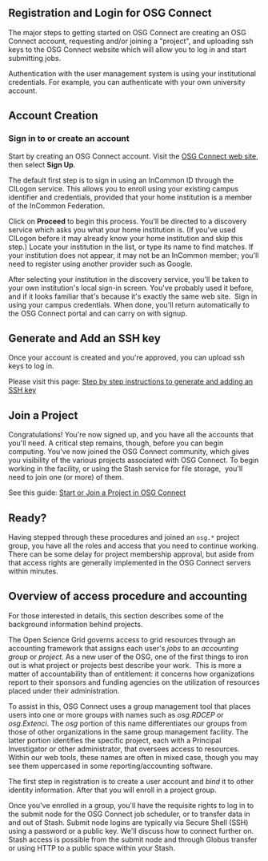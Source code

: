 [title]: - "Registration and Login for OSG Connect"

## Registration and Login for OSG Connect

The major steps to getting started on OSG Connect are creating an OSG
Connect account, requesting and/or joining a "project", and uploading
ssh keys to the OSG Connect website which will allow you to log in and
start submitting jobs.

Authentication with the user management system is using your
institutional credentials. For example, you can authenticate with your
own university account.

## Account Creation

### Sign in to or create an account

Start by creating an OSG Connect account. Visit the [OSG Connect web
site](<https://osgconnect.net/>), then select **Sign Up**.

The default first step is to sign in using an InCommon ID through the CILogon
service. This allows you to enroll using your existing campus identifier and
credentials, provided that your home institution is a member of the InCommon
Federation.

Click on **Proceed** to begin this process. You'll be directed to a discovery
service which asks you what your home institution is. (If you've used CILogon
before it may already know your home institution and skip this step.) Locate
your institution in the list, or type its name to find matches. If your
institution does not appear, it may not be an InCommon member; you'll need to
register using another provider such as Google.

After selecting your institution in the discovery service, you'll be taken to
your own institution's local sign-in screen. You've probably used it before,
and if it looks familiar that's because it's exactly the same web site.  Sign in
using your campus credentials. When done, you'll return automatically to the
OSG Connect portal and can carry on with signup.

## Generate and Add an SSH key

Once your account is created and you're approved, you
can upload ssh keys to log in.

Please visit this page: [Step by step instructions to generate and adding an SSH key][ssh-key]

## Join a Project

Congratulations! You're now signed up, and you have all the accounts that you'll
need. A critical step remains, though, before you can begin computing. You've
now joined the OSG Connect community, which gives you visibility of the various
projects associated with OSG Connect. To begin working in the facility, or using
the Stash service for file storage,  you'll need to join one (or more) of them.

See this guide: [Start or Join a Project in OSG Connect][projects]

## Ready?

Having stepped through these procedures and joined an `osg.*` project group, you
have all the roles and access that you need to continue working. There can be
some delay for project membership approval, but aside from that access rights
are generally implemented in the OSG Connect servers within minutes.

## Overview of access procedure and accounting

For those interested in details, this section describes some of the background
information behind projects.

The Open Science Grid governs access to grid resources through an accounting
framework that assigns each user's *jobs* to an *accounting group* or *project*.
As a new user of the OSG, one of the first things to iron out is what
project or projects best describe your work.  This is more a matter of
accountability than of entitlement: it concerns how organizations report to
their sponsors and funding agencies on the utilization of resources placed under
their administration.

To assist in this, OSG Connect uses a group management tool that places users
into one or more groups with names such as *osg.RDCEP* or *osg.Extenci*.
The *osg* portion of this name differentiates our groups from those of
other organizations in the same group management facility. The latter portion
identifies the specific project, each with a Principal Investigator or other
administrator, that oversees access to resources. Within our web tools, these
names are often in mixed case, though you may see them uppercased in some
reporting/accounting software.

The first step in registration is to create a user account and *bind* it to
other identity information. After that you will enroll in a project group.

Once you've enrolled in a group, you'll have the requisite rights to log in to
the submit node for the OSG Connect job scheduler, or to transfer data in and
out of Stash. Submit node logins are typically via Secure Shell (SSH) using a
password or a public key. We'll discuss how to connect further on. Stash access
is possible from the submit node and through Globus transfer or using HTTP to a
public space within your Stash.

[ssh-key]: 12000027675
[projects]: 5000634360
